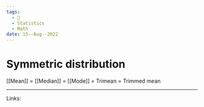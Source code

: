 ```yaml
---
tags:
  - 🌱
  - Statistics
  - Math
date: 15--Aug--2022
---
```


# Symmetric distribution

[[Mean]] = [[Median]] = [[Mode]] = Trimean = Trimmed mean

---
Links: 